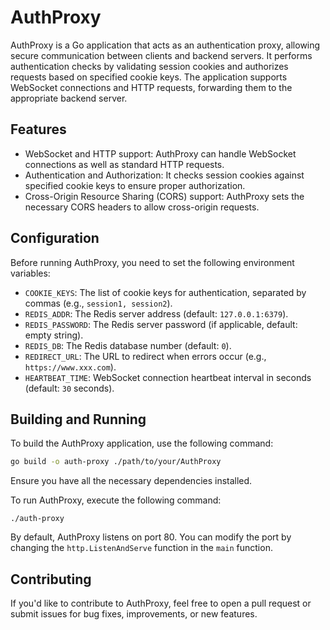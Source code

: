 # AuthProxy

AuthProxy is a Go application that acts as an authentication proxy, allowing secure communication between clients and backend servers. It performs authentication checks by validating session cookies and authorizes requests based on specified cookie keys. The application supports WebSocket connections and HTTP requests, forwarding them to the appropriate backend server.

## Features

- WebSocket and HTTP support: AuthProxy can handle WebSocket connections as well as standard HTTP requests.
- Authentication and Authorization: It checks session cookies against specified cookie keys to ensure proper authorization.
- Cross-Origin Resource Sharing (CORS) support: AuthProxy sets the necessary CORS headers to allow cross-origin requests.

## Configuration

Before running AuthProxy, you need to set the following environment variables:

- `COOKIE_KEYS`: The list of cookie keys for authentication, separated by commas (e.g., `session1, session2`).
- `REDIS_ADDR`: The Redis server address (default: `127.0.0.1:6379`).
- `REDIS_PASSWORD`: The Redis server password (if applicable, default: empty string).
- `REDIS_DB`: The Redis database number (default: `0`).
- `REDIRECT_URL`: The URL to redirect when errors occur (e.g., `https://www.xxx.com`).
- `HEARTBEAT_TIME`: WebSocket connection heartbeat interval in seconds (default: `30` seconds).

## Building and Running

To build the AuthProxy application, use the following command:

```bash
go build -o auth-proxy ./path/to/your/AuthProxy
```

Ensure you have all the necessary dependencies installed.

To run AuthProxy, execute the following command:

~~~shell
./auth-proxy
~~~

By default, AuthProxy listens on port 80. You can modify the port by changing the `http.ListenAndServe` function in the `main` function.

## Contributing

If you'd like to contribute to AuthProxy, feel free to open a pull request or submit issues for bug fixes, improvements, or new features.

